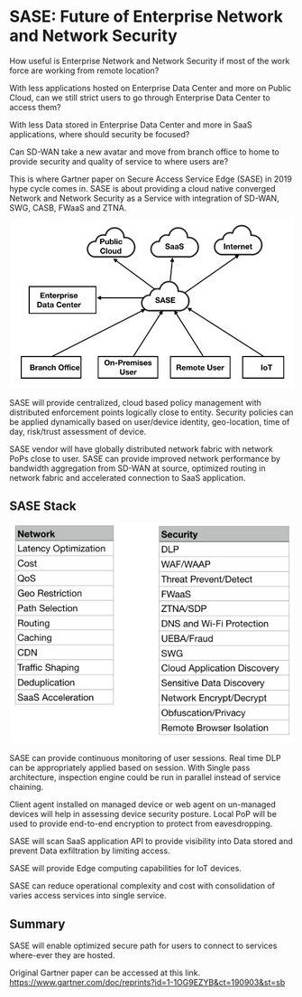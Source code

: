 # SASE: Future of Enterprise Network and Network Security 

How useful is Enterprise Network and Network Security if most of the work force are working from remote location?

With less applications hosted on Enterprise Data Center and more on Public Cloud, can we still strict users to go through Enterprise Data Center to access them?  

With less Data stored in Enterprise Data Center and more in SaaS applications, where should security be focused?

Can SD-WAN take a new avatar and move from branch office to home to provide security and quality of service to where users are?

This is where Gartner paper on Secure Access Service Edge (SASE) in 2019 hype cycle comes in. SASE is about providing a cloud native converged Network and Network Security as a Service with integration of SD-WAN, SWG, CASB, FWaaS and ZTNA.

![Alt text](img/sase.png?raw=true "sase")

SASE will provide centralized, cloud based policy management with distributed enforcement points logically close to entity. Security policies can be applied dynamically based on user/device identity, geo-location, time of day, risk/trust assessment of device. 

SASE vendor will have globally distributed network fabric with network PoPs close to user. SASE can provide improved network performance by bandwidth aggregation from SD-WAN at source, optimized routing in network fabric and accelerated connection to SaaS application.


## SASE Stack

![Alt text](img/sase-stack.png?raw=true "sase")

SASE can provide continuous monitoring of user sessions. Real time DLP can be appropriately applied based on session. With Single pass architecture, inspection engine could be run in parallel instead of service chaining. 

Client agent installed on managed device or web agent on un-managed devices will help  in assessing device security posture. Local PoP will be used to provide end-to-end encryption to protect from eavesdropping.

SASE will scan SaaS application API to provide visibility into Data stored and prevent Data exfiltration by limiting access.

SASE will provide Edge computing capabilities for IoT devices. 

SASE can reduce operational complexity and cost with consolidation of varies access services into single service.

## Summary

SASE will enable optimized secure path for users to connect to services where-ever they are hosted.

Original Gartner paper can be accessed at this link.
https://www.gartner.com/doc/reprints?id=1-1OG9EZYB&ct=190903&st=sb


